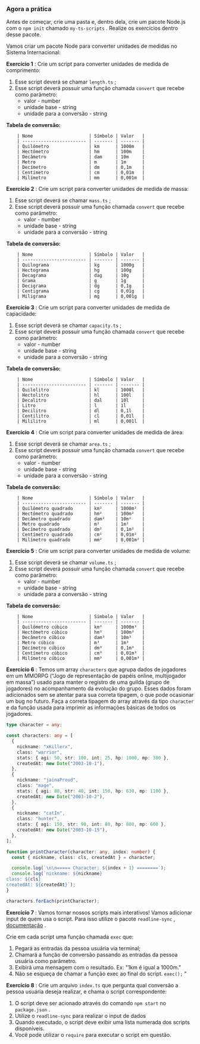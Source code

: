 ### Agora a prática

Antes de começar, crie uma pasta e, dentro dela, crie um pacote Node.js com o `npm init` chamado `my-ts-scripts` . Realize os exercícios dentro desse pacote.

Vamos criar um pacote Node para converter unidades de medidas no Sistema Internacional:

**Exercício 1** : Crie um script para converter unidades de medida de comprimento:

1.  Esse script deverá se chamar `length.ts` ;
2.  Esse script deverá possuir uma função chamada `convert` que recebe como parâmetro:
    - valor - number
    - unidade base - string
    - unidade para a conversão - string

**Tabela de conversão:**

```
    | Nome                     | Símbolo | Valor   |
    | ------------------------ | ------- | ------- |
    | Quilômetro               | km      | 1000m   |
    | Hectômetro               | hm      | 100m    |
    | Decâmetro                | dam     | 10m     |
    | Metro                    | m       | 1m      |
    | Decímetro                | dm      | 0,1m    |
    | Centímetro               | cm      | 0,01m   |
    | Milímetro                | mm      | 0,001m  |
```

**Exercício 2** : Crie um script para converter unidades de medida de massa:

1.  Esse script deverá se chamar `mass.ts` ;
2.  Esse script deverá possuir uma função chamada `convert` que recebe como parâmetro:
    - valor - number
    - unidade base - string
    - unidade para a conversão - string

**Tabela de conversão:**

```
    | Nome                     | Símbolo | Valor   |
    | ------------------------ | ------- | ------- |
    | Quilograma               | kg      | 1000g   |
    | Hectograma               | hg      | 100g    |
    | Decagrama                | dag     | 10g     |
    | Grama                    | g       | 1g      |
    | Decigrama                | dg      | 0,1g    |
    | Centigrama               | cg      | 0,01g   |
    | Miligrama                | mg      | 0,001g  |
```

**Exercício 3** : Crie um script para converter unidades de medida de capacidade:

1.  Esse script deverá se chamar `capacity.ts` ;
2.  Esse script deverá possuir uma função chamada `convert` que recebe como parâmetro:
    - valor - number
    - unidade base - string
    - unidade para a conversão - string

**Tabela de conversão:**

```
    | Nome                     | Símbolo | Valor   |
    | ------------------------ | ------- | ------- |
    | Quilolitro               | kl      | 1000l   |
    | Hectolitro               | hl      | 100l    |
    | Decalitro                | dal     | 10l     |
    | Litro                    | l       | 1l      |
    | Decilitro                | dl      | 0,1l    |
    | Centilitro               | cl      | 0,01l   |
    | Mililitro                | ml      | 0,001l  |
```

**Exercício 4** : Crie um script para converter unidades de medida de área:

1.  Esse script deverá se chamar `area.ts` ;
2.  Esse script deverá possuir uma função chamada `convert` que recebe como parâmetro:
    - valor - number
    - unidade base - string
    - unidade para a conversão - string

**Tabela de conversão:**

```
    | Nome                     | Símbolo | Valor   |
    | ------------------------ | ------- | ------- |
    | Quilômetro quadrado      | km²     | 1000m²  |
    | Hectômetro quadrado      | hm²     | 100m²   |
    | Decâmetro quadrado       | dam²    | 10m²    |
    | Metro quadrado           | m²      | 1m²     |
    | Decímetro quadrado       | dm²     | 0,1m²   |
    | Centímetro quadrado      | cm²     | 0,01m²  |
    | Milímetro quadrado       | mm²     | 0,001m² |
```

**Exercício 5** : Crie um script para converter unidades de medida de volume:

1.  Esse script deverá se chamar `volume.ts` ;
2.  Esse script deverá possuir uma função chamada `convert` que recebe como parâmetro:
    - valor - number
    - unidade base - string
    - unidade para a conversão - string

**Tabela de conversão:**

```
    | Nome                     | Símbolo | Valor   |
    | ------------------------ | ------- | ------- |
    | Quilômetro cúbico        | km³     | 1000m³  |
    | Hectômetro cúbico        | hm³     | 100m³   |
    | Decâmetro cúbico         | dam³    | 10m³    |
    | Metro cúbico             | m³      | 1m³     |
    | Decímetro cúbico         | dm³     | 0,1m³   |
    | Centímetro cúbico        | cm³     | 0,01m³  |
    | Milímetro cúbico         | mm³     | 0,001m³ |
```

**Exercício 6** : Temos um array `characters` que agrupa dados de jogadores em um MMORPG (“Jogo de representação de papéis online, multijogador em massa”) usado para manter o registro de uma guilda (grupo de jogadores) no acompanhamento da evolução do grupo. Esses dados foram adicionados sem se atentar para sua correta tipagem, o que pode ocasionar um bug no futuro. Faça a correta tipagem do array através da tipo `character` e da função usada para imprimir as informações básicas de todos os jogadores.

```typescript
type character = any;

const characters: any = [
  {
    nickname: "xKillerx",
    class: "warrior",
    stats: { agi: 50, str: 100, int: 25, hp: 1000, mp: 300 },
    createdAt: new Date("2003-10-1"),
  },
  {
    nickname: "jainaProud",
    class: "mage",
    stats: { agi: 80, str: 40, int: 150, hp: 630, mp: 1100 },
    createdAt: new Date("2003-10-2"),
  },
  {
    nickname: "catIn",
    class: "hunter",
    stats: { agi: 150, str: 90, int: 80, hp: 800, mp: 600 },
    createdAt: new Date("2003-10-15"),
  },
];

function printCharacter(character: any, index: number) {
  const { nickname, class: cls, createdAt } = character;

  console.log(`\n\n===== Character: ${index + 1} ========`);
  console.log(`nickname: ${nickname}
class: ${cls}
createdAt: ${createdAt}`);
}

characters.forEach(printCharacter);
```

**Exercício 7** : Vamos tornar nossos scripts mais interativos! Vamos adicionar input de quem usa o script. Para isso utilize o pacote `readline-sync` , [documentação](https://www.npmjs.com/package/readline-sync#utility_methods) .

Crie em cada script uma função chamada `exec` que:

1.  Pegará as entradas da pessoa usuária via terminal;
2.  Chamará a função de conversão passando as entradas da pessoa usuária como parâmetro.
3.  Exibirá uma mensagem com o resultado. Ex: "1km é igual a 1000m."
4.  Não se esqueça de chamar a função exec ao final do script. `exec();` "

**Exercício 8** : Crie um arquivo `index.ts` que pergunta qual conversão a pessoa usuária deseja realizar, e chama o script correspondente:

1.  O script deve ser acionado através do comando `npm start` no `package.json` .
2.  Utilize o `readline-sync` para realizar o input de dados
3.  Quando executado, o script deve exibir uma lista numerada dos scripts disponíveis.
4.  Você pode utilizar o `require` para executar o script em questão.
